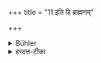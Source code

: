 +++
title = "11 इति हि ब्राह्मणम्"

+++

<details><summary>Bühler</summary>

11. Thus (a Brāhmaṇa shall treat) a Brāhmaṇa, (and a Kṣatriya and a Vaiśya their caste-fellows.)
</details>

<details><summary>हरदत्त-टीका</summary>

## सूत्रम्
इति ब्राह्मणम् ॥ ११ ॥  
### टिप्पनी
इति ब्राह्मणमित्यस्य सर्वेण सम्बन्धः ॥ ११ ॥
</details>
